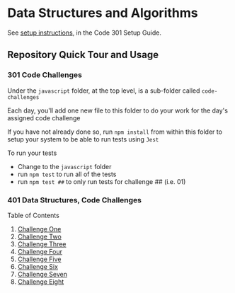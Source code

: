 # Data Structures and Algorithms

See [setup instructions](https://codefellows.github.io/setup-guide/code-301/3-code-challenges), in the Code 301 Setup Guide.

## Repository Quick Tour and Usage

### 301 Code Challenges

Under the `javascript` folder, at the top level, is a sub-folder called `code-challenges`

Each day, you'll add one new file to this folder to do your work for the day's assigned code challenge

If you have not already done so, run `npm install` from within this folder to setup your system to be able to run tests using `Jest`

To run your tests

- Change to the `javascript` folder
- run `npm test` to run all of the tests
- run `npm test ##` to only run tests for challenge ## (i.e. 01)

### 401 Data Structures, Code Challenges

Table of Contents

1. [Challenge One](javascript/old401/CC401Class01/README.md)
2. [Challenge Two](javascript/old401/CC401Class02/README.md)
3. [Challenge Three](javascript/)
4. [Challenge Four](javascript/)
5. [Challenge Five](javascript/)
6. [Challenge Six](javascript/)
7. [Challenge Seven](javascript/)
8. [Challenge Eight](javascript/linked-list/linked-list-zip/README.md)
